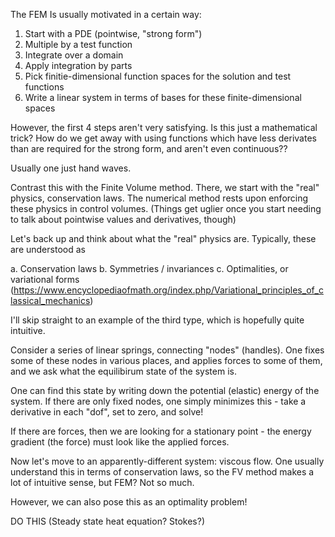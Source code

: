 The FEM Is usually motivated in a certain way:

1. Start with a PDE (pointwise, "strong form")
2. Multiple by a test function
3. Integrate over a domain
4. Apply integration by parts
5. Pick finitie-dimensional function spaces for the solution and test functions
6. Write a linear system in terms of bases for these finite-dimensional spaces

However, the first 4 steps aren't very satisfying. Is this just a mathematical trick? How do we get away with using functions which have less derivates than are required for the strong form, and aren't even continuous??

Usually one just hand waves.

Contrast this with the Finite Volume method. There, we start with the "real" physics, conservation laws. The numerical method rests upon enforcing these physics in control volumes. (Things get uglier once you start needing to talk about pointwise values and derivatives, though)

Let's back up and think about what the "real" physics are. Typically, these are understood as

a. Conservation laws
b. Symmetries / invariances
c. Optimalities, or variational forms (https://www.encyclopediaofmath.org/index.php/Variational_principles_of_classical_mechanics)

I'll skip straight to an example of the third type, which is hopefully quite intuitive.

Consider a series of linear springs, connecting "nodes" (handles). One fixes some of these nodes in various places, and applies forces to some of them, and we ask what the equilibirum state of the system is.

One can find this state by writing down the potential (elastic) energy of the system. If there are only fixed nodes, one simply minimizes this - take a derivative in each "dof", set to zero, and solve!

If there are forces, then we are looking for a stationary point - the energy gradient (the force) must look like the applied forces.

Now let's move to an apparently-different system: viscous flow. 
One usually understand this in terms of conservation laws, so the FV method makes a lot of intuitive sense, but FEM? Not so much. 

However, we can also pose this as an optimality problem!

DO THIS (Steady state heat equation? Stokes?)


